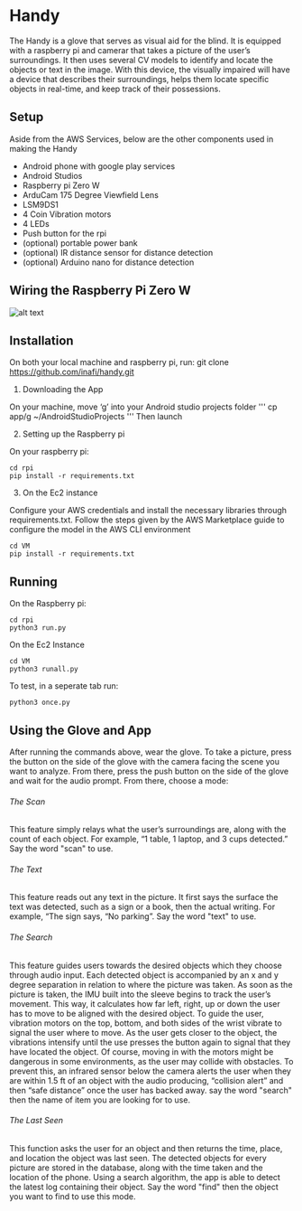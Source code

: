 # Handy

The Handy is a glove that serves as visual aid for the blind. It is equipped with a raspberry pi and camerar that takes a picture of the user’s surroundings. It then uses several CV models to identify and locate the objects or text in the image. With this device, the visually impaired will have a device that describes their surroundings, helps them locate specific objects in real-time, and keep track of their possessions.

## Setup

Aside from the AWS Services, below are the other components used in making the Handy

- Android phone with google play services
- Android Studios
- Raspberry pi Zero W
- ArduCam 175 Degree Viewfield Lens
- LSM9DS1
- 4  Coin Vibration motors
- 4 LEDs
- Push button for the rpi
- (optional) portable power bank 
- (optional) IR distance sensor for distance detection
- (optional) Arduino nano for distance detection

## Wiring the Raspberry Pi Zero W

![alt text](https://github.com/inafi/handy/rpi/wiring.png)

## Installation

On both your local machine and  raspberry pi, run:
git clone https://github.com/inafi/handy.git

1. Downloading the App

On your machine, move ‘g’ into your Android studio projects folder
'''
cp app/g ~/AndroidStudioProjects
'''
Then launch

2. Setting up the Raspberry pi

On your raspberry pi: 

```
cd rpi
pip install -r requirements.txt
```

3. On the Ec2 instance

Configure your AWS credentials and install the necessary libraries through requirements.txt.
Follow the steps given by the AWS Marketplace guide to configure the model in the AWS CLI environment

```
cd VM
pip install -r requirements.txt
```

## Running 
On the Raspberry pi:

```
cd rpi
python3 run.py
```

On the Ec2 Instance 

```
cd VM
python3 runall.py
```
To test, in a seperate tab run:
```
python3 once.py
```

## Using the Glove and App

After running the commands above, wear the glove. To take a picture, press the button on the side of the glove with the camera facing the scene you want to analyze. From there, press the push button on the side of the glove and wait for the audio prompt. From there, choose a mode:

###### The Scan
This feature simply relays what the user’s surroundings are, along with the count of each object. For example, “1 table, 1 laptop, and 3 cups detected.” Say the word "scan" to use.

###### The Text
This feature reads out any text in the picture. It first says the surface the text was detected, such as a sign or a book, then the actual writing. For example, “The sign says, “No parking”. Say the word "text" to use.

###### The Search
This feature guides users towards the desired objects which they choose through audio input. Each detected object is accompanied by an x and y degree separation in relation to where the picture was taken. As soon as the picture is taken, the IMU built into the sleeve begins to track the user’s movement. This way, it calculates how far left, right, up or down the user has to move to be aligned with the desired object. To guide the user, vibration motors on the top, bottom, and both sides of the wrist vibrate to signal the user where to move. As the user gets closer to the object, the vibrations intensify until the use presses the button again to signal that they have located the object. Of course, moving in with the motors might be dangerous in some environments, as the user may collide with obstacles. To prevent this, an infrared sensor below the camera alerts the user when they are within 1.5 ft of an object with the audio producing, “collision alert” and then “safe distance” once the user has backed away. say the word "search" then the name of item you are looking for to use.

###### The Last Seen
This function asks the user for an object and then returns the time, place, and location the object was last seen. The detected objects for every picture are stored in the database, along with the time taken and the location of the phone. Using a search algorithm, the app is able to detect the latest log containing their object. Say the word "find" then the object you want to find to use this mode.
